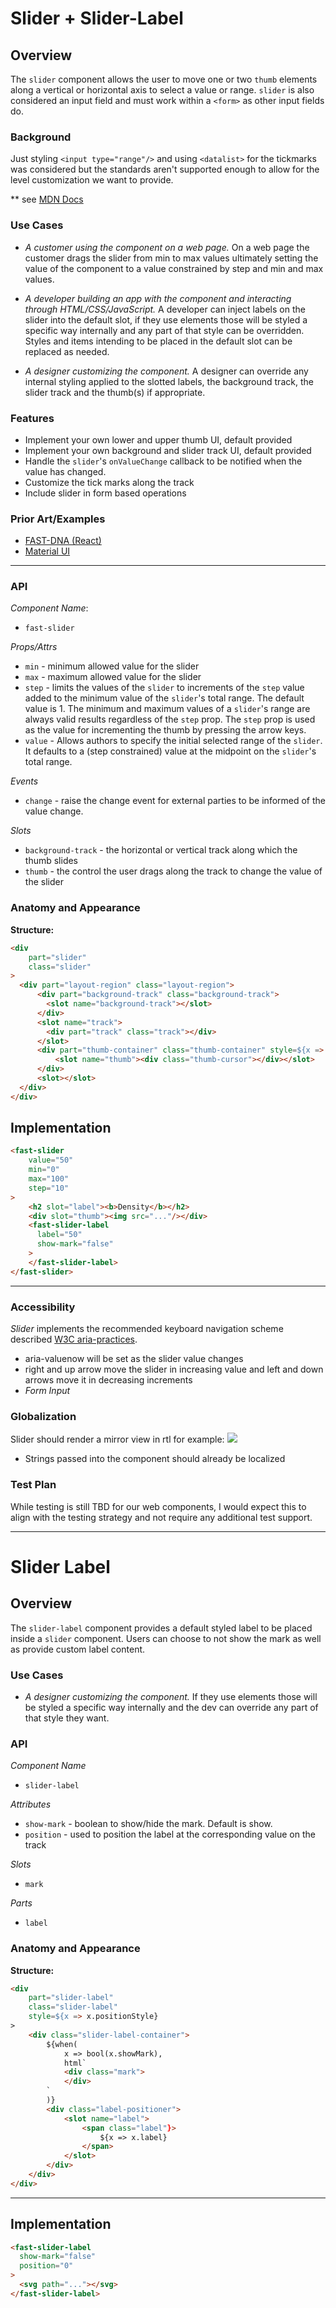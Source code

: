 # Slider + Slider-Label

## Overview

The `slider` component allows the user to move one or two `thumb` elements along a vertical or horizontal axis to select a value or range. `slider` is also considered an input field and must work within a `<form>` as other input fields do.

### Background

Just styling `<input type="range"/>` and using `<datalist>` for the tickmarks was considered but the standards aren't supported enough to allow for the level customization we want to provide.

** see [MDN Docs](https://developer.mozilla.org/en-US/docs/Web/HTML/Element/input/range)

### Use Cases

- *A customer using the component on a web page.*
On a web page the customer drags the slider from min to max values ultimately setting the value of the component to a value constrained by step and min and max values.

- *A developer building an app with the component and interacting through HTML/CSS/JavaScript.*
A developer can inject labels on the slider into the default slot, if they use <slider-label> elements those will be styled a specific way internally and any part of that style can be overridden. Styles and items intending to be placed in the default slot can be replaced as needed.

- *A designer customizing the component.*
A designer can override any internal styling applied to the slotted labels, the background track, the slider track and the thumb(s) if appropriate.
  
### Features
- Implement your own lower and upper thumb UI, default provided
- Implement your own background and slider track UI, default provided
- Handle the `slider`'s `onValueChange` callback to be notified when the value has changed.
- Customize the tick marks along the track
- Include slider in form based operations

### Prior Art/Examples
- [FAST-DNA (React)](https://explore.fast.design/components/slider)
- [Material UI](https://material-ui.com/components/slider/)

---

### API

*Component Name*:
- `fast-slider`

*Props/Attrs*
- `min` - minimum allowed value for the slider
- `max` - maximum allowed value for the slider
- `step` - limits the values of the `slider` to increments of the `step` value added to the minimum value of the 
`slider`'s total range.  The default value is 1. The minimum and maximum values of a `slider`'s range are always valid results regardless of the `step` prop. The `step` prop is used as the value for incrementing the thumb by pressing the arrow keys.
 - `value` - Allows authors to specify the initial selected range of the `slider`.  It defaults to a (step constrained) value at the midpoint on the `slider`'s total range. 

*Events*
- `change` - raise the change event for external parties to be informed of the value change.

*Slots*
- `background-track` - the horizontal or vertical track along which the thumb slides
- `thumb` - the control the user drags along the track to change the value of the slider

### Anatomy and Appearance
**Structure:**

```html
<div
    part="slider"
    class="slider"
>
  <div part="layout-region" class="layout-region">
      <div part="background-track" class="background-track">
        <slot name="background-track"></slot>
      </div>
      <slot name="track">
        <div part="track" class="track"></div>
      </slot>
      <div part="thumb-container" class="thumb-container" style=${x => x.position}>
          <slot name="thumb"><div class="thumb-cursor"></div></slot>
      </div>
      <slot></slot>
  </div>
</div>
```

## Implementation

```html
<fast-slider
    value="50"
    min="0"
    max="100"
    step="10"
>
    <h2 slot="label"><b>Density</b></h2>
    <div slot="thumb"><img src="..."/></div>
    <fast-slider-label
      label="50"
      show-mark="false"
    >
    </fast-slider-label>
</fast-slider>
```

---

### Accessibility

*Slider* implements the recommended keyboard navigation scheme described [W3C aria-practices](http://w3c.github.io/aria-practices/examples/slider/multithumb-slider.html).

- aria-valuenow will be set as the slider value changes
- right and up arrow move the slider in increasing value and left and down arrows move it in decreasing increments
- *Form Input*


### Globalization
Slider should render a mirror view in rtl for example:
![](./images/slider-rtl.png) 

- Strings passed into the component should already be localized

### Test Plan

While testing is still TBD for our web components, I would expect this to align with the testing strategy and not require any additional test support.

---

# Slider Label

## Overview

The `slider-label` component provides a default styled label to be placed inside a `slider` component. Users can choose to not show the mark as well as provide custom label content.

### Use Cases

- *A designer customizing the component.*
If they use <slider-label> elements those will be styled a specific way internally and the dev can override any part of that style they want.

### API

*Component Name*
- `slider-label`

*Attributes*
- `show-mark` - boolean to show/hide the mark. Default is show.
- `position` - used to position the label at the corresponding value on the track

*Slots*
- `mark`

*Parts*
- `label`

### Anatomy and Appearance
**Structure:**

```html
<div
    part="slider-label"
    class="slider-label"
    style=${x => x.positionStyle}
>
    <div class="slider-label-container">
        ${when(
            x => bool(x.showMark),
            html`
            <div class="mark">
            </div>    
        `
        )}
        <div class="label-positioner">
            <slot name="label">
                <span class="label"}>
                    ${x => x.label}
                </span>
            </slot>
        </div>
    </div>
</div>
```

---

## Implementation

```html
<fast-slider-label
  show-mark="false"
  position="0"
>
  <svg path="..."></svg>
</fast-slider-label>
```